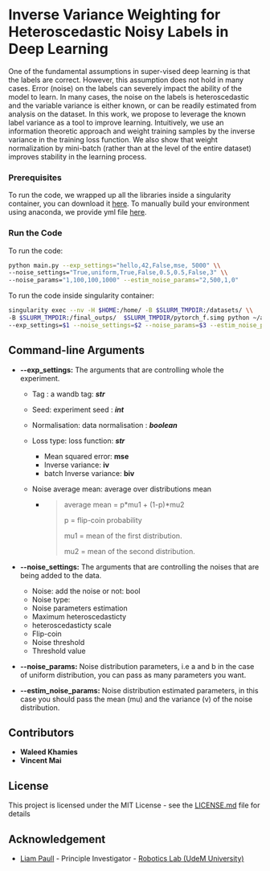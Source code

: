 # Inverse Variance Weighting for Heteroscedastic Noisy Labels in Deep Learning

One  of  the fundamental  assumptions  in  super-vised deep learning is that the labels are correct. However, this assumption does not hold in many cases.  Error (noise) on the labels can severely impact the ability of the model to learn. In many cases, the noise on the labels is heteroscedastic and the variable variance is either known, or can be readily estimated from analysis on the dataset. In this work, we propose to leverage the known label variance as a tool to improve learning. Intuitively, we use an information theoretic approach and weight training samples by the inverse variance in the training loss function. We also show that weight normalization by mini-batch (rather than at the level of the entire dataset) improves stability in the learning process. 

### Prerequisites

To run the code, we wrapped up all the libraries inside a singularity container, you can download it [here](). To manually build your environment using anaconda, we provide yml file [here](). 

### Run the Code

To run the code:

```bash
python main.py --exp_settings="hello,42,False,mse, 5000" \\
--noise_settings="True,uniform,True,False,0.5,0.5,False,3" \\
--noise_params="1,100,100,1000" --estim_noise_params="2,500,1,0"
```

To run the code inside singularity container:

```bash
singularity exec --nv -H $HOME:/home/ -B $SLURM_TMPDIR:/datasets/ \\
-B $SLURM_TMPDIR:/final_outps/  $SLURM_TMPDIR/pytorch_f.simg python ~/apps/IV_RL_server/main.py \\
--exp_settings=$1 --noise_settings=$2 --noise_params=$3 --estim_noise_params=$4
```

## Command-line Arguments

- **--exp_settings:** The arguments that are controlling whole the experiment.

  - Tag : a wandb tag: ***str***

  - Seed: experiment seed : ***int***

  - Normalisation: data normalisation : ***boolean***

  - Loss type: loss function: ***str***

    - Mean squared error: **mse**
    -  Inverse variance: **iv**
    -  batch Inverse variance: **biv**

  - Noise average mean: average over distributions mean

    - > average mean = p*mu1 + (1-p)*mu2
      >
      > p = flip-coin probability
      >
      > mu1 = mean of the first distribution.
      >
      > mu2 = mean of the second distribution.

- **--noise_settings:** The arguments that are controlling the noises that are being added to the data.

  - Noise: add the noise or not: bool
  - Noise type:
  - Noise parameters estimation
  - Maximum heteroscedasticty
  - heteroscedasticty scale 
  - Flip-coin
  - Noise threshold
  - Threshold value

- **--noise_params:**  Noise distribution parameters,  i.e  a and b in the case of uniform distribution, you can pass as many parameters you want.

- **--estim_noise_params:** Noise distribution estimated parameters, in this case you should pass the mean (mu) and the variance (v) of the noise distribution.

## Contributors

* **Waleed Khamies**
* **Vincent Mai**

## License

This project is licensed under the MIT License - see the [LICENSE.md](LICENSE.md) file for details

## Acknowledgement

* [Liam Paull](https://liampaull.ca/) - Principle Investigator - [Robotics Lab (UdeM University)](https://montrealrobotics.ca/)

